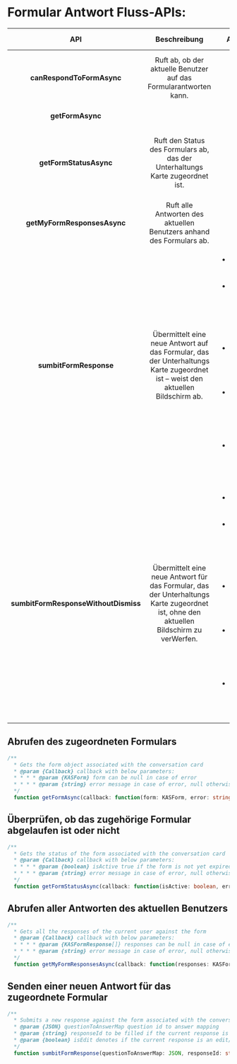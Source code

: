 #   <a name="form-response-flow-apis"></a>Formular Antwort Fluss-APIs:

| **API** | Beschreibung | Anforderungs Parameter | Antwort Ausgabe |
| :---: | :---: | :---: | :--- |
| **canRespondToFormAsync** | Ruft ab, ob der aktuelle Benutzer auf das Formularantworten kann. |  | canRespond (Boolean)-true, wenn der aktuelle Benutzer antwortet |
| **getFormAsync** | | | Form-Objekt |
| **getFormStatusAsync** | Ruft den Status des Formulars ab, das der Unterhaltungs Karte zugeordnet ist. | | IsActive (Boolean)-true, wenn das Formular noch nicht abgelaufen ist |
| **getMyFormResponsesAsync** | Ruft alle Antworten des aktuellen Benutzers anhand des Formulars ab. | | Array von Response-Objekten |
| **sumbitFormResponse** | Übermittelt eine neue Antwort auf das Formular, das der Unterhaltungs Karte zugeordnet ist – weist den aktuellen Bildschirm ab. |  <ul><li>questionToAnswerMap (JSON) – Frage-ID für die Antwort Zuordnung</li><li>Antwort-Nr. (Zeichenfolge), die ausgefüllt werden soll, wenn die aktuelle Antwort eine Bearbeitung/Aktualisierung auf eine frühere ist.</li><li>isEdit (Boolean) gibt an, ob es sich bei der aktuellen Antwort um eine Bearbeitung/Aktualisierung auf eine frühere handelt.</li><li>showInChatCanvas (Boolean) gibt an, ob für diese Antwort eine separate Chat Karte erstellt werden muss oder nicht.</li><li>isAnonymous (Boolean) gibt an, ob die Antwort als anonym oder nicht registriert werden soll.</li></ul> | |
| **sumbitFormResponseWithoutDismiss** | Übermittelt eine neue Antwort für das Formular, das der Unterhaltungs Karte zugeordnet ist, ohne den aktuellen Bildschirm zu verWerfen. |  <ul><li>questionToAnswerMap (JSON) – Frage-ID für die Antwort Zuordnung</li><li>Antwort-Nr. (Zeichenfolge), die ausgefüllt werden soll, wenn die aktuelle Antwort eine Bearbeitung/Aktualisierung auf eine frühere ist.</li><li>isEdit (Boolean) gibt an, ob es sich bei der aktuellen Antwort um eine Bearbeitung/Aktualisierung auf eine frühere handelt.</li><li>showInChatCanvas (Boolean) gibt an, ob für diese Antwort eine separate Chat Karte erstellt werden muss oder nicht.</li><li>isAnonymous (Boolean) gibt an, ob die Antwort als anonym oder nicht registriert werden soll.</li></ul> | |


##  <a name="get-the-associated-form"></a>Abrufen des zugeordneten Formulars

```typescript
/**
  * Gets the form object associated with the conversation card
  * @param {Callback} callback with below parameters:
  * * * * @param {KASForm} form can be null in case of error
  * * * * @param {string} error message in case of error, null otherwise
  */
  function getFormAsync(callback: function(form: KASForm, error: string))
```

##  <a name="check-if-the-associated-form-is-expired-or-not"></a>Überprüfen, ob das zugehörige Formular abgelaufen ist oder nicht

```typescript
/**
  * Gets the status of the form associated with the conversation card
  * @param {Callback} callback with below parameters:
  * * * * @param {boolean} isActive true if the form is not yet expired
  * * * * @param {string} error message in case of error, null otherwise
  */
  function getFormStatusAsync(callback: function(isActive: boolean, error: string))
```

##  <a name="get-all-the-responses-of-the-current-user"></a>Abrufen aller Antworten des aktuellen Benutzers

```typescript
/**
  * Gets all the responses of the current user against the form
  * @param {Callback} callback with below parameters:
  * * * * @param {KASFormResponse[]} responses can be null in case of error
  * * * * @param {string} error message in case of error, null otherwise
  */
  function getMyFormResponsesAsync(callback: function(responses: KASFormResponse[], error: string))
```

##  <a name="submit-a-new-response-for-the-associated-form"></a>Senden einer neuen Antwort für das zugeordnete Formular

```typescript
/**
  * Submits a new response against the form associated with the conversation card
  * @param {JSON} questionToAnswerMap question id to answer mapping
  * @param {string} responseId to be filled if the current response is an edit/update to a previous one
  * @param {boolean} isEdit denotes if the current response is an edit/update to a previous one
  */
  function sumbitFormResponse(questionToAnswerMap: JSON, responseId: string, isEdit: boolean)
  ```
